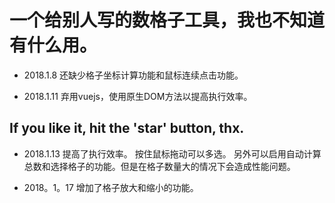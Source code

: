 # 一个给别人写的数格子工具，我也不知道有什么用。
-  2018.1.8
还缺少格子坐标计算功能和鼠标连续点击功能。

-  2018.1.11
弃用vuejs，使用原生DOM方法以提高执行效率。
## If you like it, hit the 'star' button, thx.

-  2018.1.13
提高了执行效率。
按住鼠标拖动可以多选。
另外可以启用自动计算总数和选择格子的功能。但是在格子数量大的情况下会造成性能问题。

- 2018。1。17
增加了格子放大和缩小的功能。